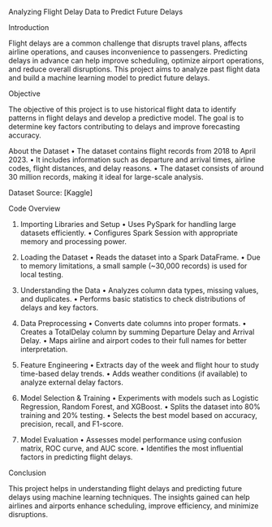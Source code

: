 Analyzing Flight Delay Data to Predict Future Delays

Introduction

Flight delays are a common challenge that disrupts travel plans, affects airline operations, and causes inconvenience to passengers. Predicting delays in advance can help improve scheduling, optimize airport operations, and reduce overall disruptions. This project aims to analyze past flight data and build a machine learning model to predict future delays.

Objective

The objective of this project is to use historical flight data to identify patterns in flight delays and develop a predictive model. The goal is to determine key factors contributing to delays and improve forecasting accuracy.

About the Dataset
	•	The dataset contains flight records from 2018 to April 2023.
	•	It includes information such as departure and arrival times, airline codes, flight distances, and delay reasons.
	•	The dataset consists of around 30 million records, making it ideal for large-scale analysis.

Dataset Source: [Kaggle] 

Code Overview

1. Importing Libraries and Setup
	•	Uses PySpark for handling large datasets efficiently.
	•	Configures Spark Session with appropriate memory and processing power.

2. Loading the Dataset
	•	Reads the dataset into a Spark DataFrame.
	•	Due to memory limitations, a small sample (~30,000 records) is used for local testing.

3. Understanding the Data
	•	Analyzes column data types, missing values, and duplicates.
	•	Performs basic statistics to check distributions of delays and key factors.

4. Data Preprocessing
	•	Converts date columns into proper formats.
	•	Creates a TotalDelay column by summing Departure Delay and Arrival Delay.
	•	Maps airline and airport codes to their full names for better interpretation.

5. Feature Engineering
	•	Extracts day of the week and flight hour to study time-based delay trends.
	•	Adds weather conditions (if available) to analyze external delay factors.

6. Model Selection & Training
	•	Experiments with models such as Logistic Regression, Random Forest, and XGBoost.
	•	Splits the dataset into 80% training and 20% testing.
	•	Selects the best model based on accuracy, precision, recall, and F1-score.

7. Model Evaluation
	•	Assesses model performance using confusion matrix, ROC curve, and AUC score.
	•	Identifies the most influential factors in predicting flight delays.

Conclusion

This project helps in understanding flight delays and predicting future delays using machine learning techniques. The insights gained can help airlines and airports enhance scheduling, improve efficiency, and minimize disruptions.
